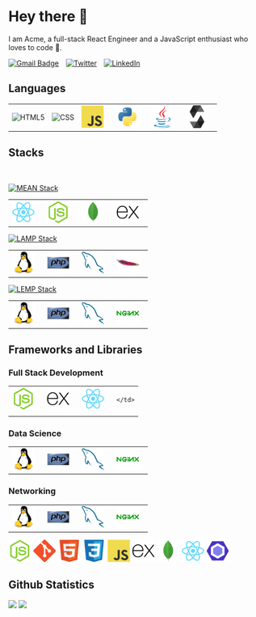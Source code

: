 # Hey there 👋

I am Acme, a full-stack React Engineer and a JavaScript enthusiast who loves to code 🙂.

[![Gmail Badge](https://img.shields.io/badge/-Email-005FF9?style=for-the-badge&logo=Mail.Ru&logoColor=ffffff)](mailto:acmegamers@fatima-academy.com) <space style='margin-right:10px'></space>
[![Twitter](https://img.shields.io/badge/twitter-1DA1F2.svg?style=for-the-badge&logo=twitter&logoColor=ffffff)](https://twitter.com/acme_gamers) <space style='margin-right:10px'></space>
[![LinkedIn](https://img.shields.io/badge/linkedin-0A66C2.svg?style=for-the-badge&logo=linkedin&logoColor=ffffff)](https://www.linkedin.com/in/acmegamers/)

## Languages

<table>
  <tr>
    <td>
      <!-- HTML -->
      <img width="45" src='https://raw.githubusercontent.com/devicons/devicon/master/icons/html-5/html5-plain.svg' alt='HTML5'>
    </td>
    <td>
      <!-- CSS -->
      <img width="45" src='https://raw.githubusercontent.com/devicons/devicon/master/icons/css-5/css5-plain.svg' alt='CSS'>
    </td>
    <td>
      <!-- JavaScript -->
     <img width='45px' src='https://raw.githubusercontent.com/devicons/devicon/master/icons/javascript/javascript-original.svg' alt='JavaScript'><space style='margin-right:10px'></space>
    </td>
    <td>
      <!-- Python -->
      <img width='45px' src='https://raw.githubusercontent.com/devicons/devicon/master/icons/python/python-original.svg' alt='Python'><space style='margin-right:10px'></space>
    </td>
    <td>
      <!-- Java -->
      <img width='45px' src='https://raw.githubusercontent.com/devicons/devicon/master/icons/java/java-original.svg' alt='Java'><space style='margin-right:10px'></space>
    </td>
    <td>
      <img width='45px' src='https://raw.githubusercontent.com/devicons/devicon/master/icons/solidity/solidity-original.svg' alt='Solidity'><space style='margin-right:10px'></space>
    </td>
  </tr>
</table>

## Stacks

<br>

[![MEAN Stack](https://img.shields.io/badge/MEAN-Stack-1DA1F2.svg?style=for-the-badge&logo=MEAN&logoColor=ffffff)](https://mean.io/) <space style='margin-right:10px'></space>

<table>
  <tr>
    <td>
     <img width='45px' src='https://raw.githubusercontent.com/devicons/devicon/master/icons/react/react-original.svg' alt='React'> <space style='margin-right:10px'></space>
    </td>
    <td>
    <img width='45px' src='https://raw.githubusercontent.com/devicons/devicon/master/icons/nodejs/nodejs-original.svg' alt='Node.js'> <space style='margin-right:10px'></space>
    </td>
    <td>
      <img width='45px' src='https://raw.githubusercontent.com/devicons/devicon/master/icons/mongodb/mongodb-original.svg' alt='MongoDB'> <space style='margin-right:10px'></space>
    </td>
    <td>
     <img width='45px' src='https://raw.githubusercontent.com/devicons/devicon/master/icons/express/express-original.svg' alt='Express'> <space style='margin-right:10px'></space>
    </td>
  </tr>
</table>

[![LAMP Stack](https://img.shields.io/badge/LAMP-Stack-1DA1F2.svg?style=for-the-badge&logo=LAMP&logoColor=ffffff)](https://www.lamp.com/) <space style='margin-right:10px'></space>

<table>
  <tr>
    <td>
     <img width='45px' src='https://raw.githubusercontent.com/devicons/devicon/master/icons/linux/linux-original.svg' alt='Linux'> <space style='margin-right:10px'></space>
    </td>
    <td>
    <img width='45px' src='https://raw.githubusercontent.com/devicons/devicon/master/icons/php/php-original.svg' alt='PHP'> <space style='margin-right:10px'></space>
    </td>
    <td>
      <img width='45px' src='https://raw.githubusercontent.com/devicons/devicon/master/icons/mysql/mysql-original.svg' alt='MySQL'> <space style='margin-right:10px'></space>
    </td>
    <td>
     <img width='45px' src='https://raw.githubusercontent.com/devicons/devicon/master/icons/apache/apache-original.svg' alt='Apache'> <space style='margin-right:10px'></space>
    </td>
  </tr>
</table>

[![LEMP Stack](https://img.shields.io/badge/LEMP-Stack-1DA1F2.svg?style=for-the-badge&logo=LEMP&logoColor=ffffff)](https://www.lamp.com/) <space style='margin-right:10px'></space>

<table>
  <tr>
    <td>
     <img width='45px' src='https://raw.githubusercontent.com/devicons/devicon/master/icons/linux/linux-original.svg' alt='Linux'> <space style='margin-right:10px'></space>
    </td>
    <td>
    <img width='45px' src='https://raw.githubusercontent.com/devicons/devicon/master/icons/php/php-original.svg' alt='PHP'> <space style='margin-right:10px'></space>
    </td>
    <td>
      <img width='45px' src='https://raw.githubusercontent.com/devicons/devicon/master/icons/mysql/mysql-original.svg' alt='MySQL'> <space style='margin-right:10px'></space>
    </td>
    <td>
     <img width='45px' src='https://raw.githubusercontent.com/devicons/devicon/master/icons/nginx/nginx-original.svg' alt='Nginx'> <space style='margin-right:10px'></space>
    </td>
  </tr>
</table>

## Frameworks and Libraries

### Full Stack Development

<table>
  <tr>
    <td>
     <!-- Node JS -->
      <img width='45px' src='https://raw.githubusercontent.com/devicons/devicon/master/icons/nodejs/nodejs-original.svg' alt='Node.js'> <space style='margin-right:10px'></space>
    </td>
    <td>
    <!-- Express -->
      <img width='45px' src='https://raw.githubusercontent.com/devicons/devicon/master/icons/express/express-original.svg' alt='Express'> <space style='margin-right:10px'></space>
    </td>
    <td>
      <!-- React -->
      <img width='45px' src='https://raw.githubusercontent.com/devicons/devicon/master/icons/react/react-original.svg' alt='React'> <space style='margin-right:10px'></space>
    </td>
    <td>
       
    </td>
  </tr>
  <tr>
    <td>
      <!-- MongoDB -->
</table>

### Data Science

<table>
  <tr>
    <td>
     <img width='45px' src='https://raw.githubusercontent.com/devicons/devicon/master/icons/linux/linux-original.svg' alt='Linux'> <space style='margin-right:10px'></space>
    </td>
    <td>
    <img width='45px' src='https://raw.githubusercontent.com/devicons/devicon/master/icons/php/php-original.svg' alt='PHP'> <space style='margin-right:10px'></space>
    </td>
    <td>
      <img width='45px' src='https://raw.githubusercontent.com/devicons/devicon/master/icons/mysql/mysql-original.svg' alt='MySQL'> <space style='margin-right:10px'></space>
    </td>
    <td>
     <img width='45px' src='https://raw.githubusercontent.com/devicons/devicon/master/icons/nginx/nginx-original.svg' alt='Nginx'> <space style='margin-right:10px'></space>
    </td>
  </tr>
</table>

### Networking

<table>
  <tr>
    <td>
     <img width='45px' src='https://raw.githubusercontent.com/devicons/devicon/master/icons/linux/linux-original.svg' alt='Linux'> <space style='margin-right:10px'></space>
    </td>
    <td>
    <img width='45px' src='https://raw.githubusercontent.com/devicons/devicon/master/icons/php/php-original.svg' alt='PHP'> <space style='margin-right:10px'></space>
    </td>
    <td>
      <img width='45px' src='https://raw.githubusercontent.com/devicons/devicon/master/icons/mysql/mysql-original.svg' alt='MySQL'> <space style='margin-right:10px'></space>
    </td>
    <td>
     <img width='45px' src='https://raw.githubusercontent.com/devicons/devicon/master/icons/nginx/nginx-original.svg' alt='Nginx'> <space style='margin-right:10px'></space>
    </td>
  </tr>
</table>

<p>
  <img width="45px" src="https://raw.githubusercontent.com/devicons/devicon/c5378d6c2510ffa0b3e4475af95618a8048d6cf1/icons/nodejs/nodejs-original.svg">
  <img width="45px" src="https://raw.githubusercontent.com/devicons/devicon/c5378d6c2510ffa0b3e4475af95618a8048d6cf1/icons/git/git-original.svg">
  <img width="45px" src="https://raw.githubusercontent.com/devicons/devicon/c5378d6c2510ffa0b3e4475af95618a8048d6cf1/icons/html5/html5-original.svg">
  <img width="45px" src="https://raw.githubusercontent.com/devicons/devicon/master/icons/css3/css3-original.svg">
  <img width="45px" src="https://raw.githubusercontent.com/devicons/devicon/master/icons/javascript/javascript-original.svg">
  <img width="45px" src="https://raw.githubusercontent.com/devicons/devicon/master/icons/express/express-original.svg">
  <img width="45px" src="https://raw.githubusercontent.com/devicons/devicon/master/icons/mongodb/mongodb-original.svg">
  <img width="45px" src="https://raw.githubusercontent.com/devicons/devicon/master/icons/react/react-original.svg">
  <img width='45px' src='https://raw.githubusercontent.com/devicons/devicon/master/icons/eslint/eslint-original.svg'>
</p>

## Github Statistics

<img width="450px" src="https://github-readme-stats.vercel.app/api/top-langs/?username=AcmeGamers&count_private=true&hide=html&layout=compact&title_color=fff&icon_color=fff&text_color=9f9f9f&bg_color=151515" />

<img width="450px" src="https://github-readme-stats.vercel.app/api/?username=AcmeGamers&show_icons=true&title_color=fff&icon_color=fff&text_color=9f9f9f&bg_color=151515"/>
